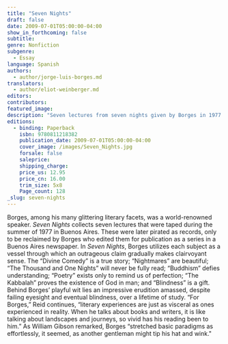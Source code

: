 ```yaml
---
title: "Seven Nights"
draft: false
date: 2009-07-01T05:00:00-04:00
show_in_forthcoming: false
subtitle:
genre: Nonfiction
subgenre:
  - Essay
language: Spanish
authors:
  - author/jorge-luis-borges.md
translators:
  - author/eliot-weinberger.md
editors:
contributors:
featured_image:
description: "Seven lectures from seven nights given by Borges in 1977. "
editions:
  - binding: Paperback
    isbn: 9780811218382
    publication_date: 2009-07-01T05:00:00-04:00
    cover_image: /images/Seven_Nights.jpg
    forsale: false
    saleprice:
    shipping_charge:
    price_us: 12.95
    price_cn: 16.00
    trim_size: 5x8
    Page_count: 128
_slug: seven-nights
---
```


Borges, among his many glittering literary facets, was a world-renowned speaker. _Seven Nights_ collects seven lectures that were taped during the summer of 1977 in Buenos Aires. These were later pirated as records, only to be reclaimed by Borges who edited them for publication as a series in a Buenos Aires newspaper. In _Seven Nights_, Borges utilizes each subject as a vessel through which an outrageous claim gradually makes clairvoyant sense. The “Divine Comedy” is a true story; “Nightmares” are beautiful; “The Thousand and One Nights” will never be fully read; “Buddhism” defies understanding; “Poetry” exists only to remind us of perfection; “The Kabbalah” proves the existence of God in man; and “Blindness” is a gift. Behind Borges’ playful wit lies an impressive erudition amassed, despite failing eyesight and eventual blindness, over a lifetime of study. “For Borges,” Reid continues, “literary experiences are just as visceral as ones experienced in reality. When he talks about books and writers, it is like talking about landscapes and journeys, so vivid has his reading been to him.” As William Gibson remarked, Borges “stretched basic paradigms as effortlessly, it seemed, as another gentleman might tip his hat and wink."

